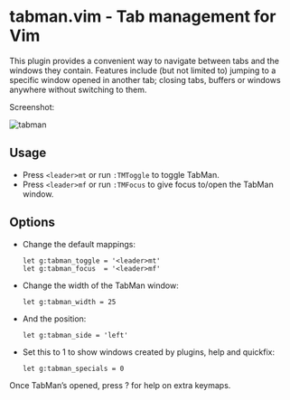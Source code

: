 # tabman.vim - Tab management for Vim

This plugin provides a convenient way to navigate between tabs and the windows
they contain. Features include (but not limited to) jumping to a specific
window opened in another tab; closing tabs, buffers or windows anywhere without
switching to them.

Screenshot:

![tabman][1]

## Usage
* Press `<leader>mt` or run `:TMToggle` to toggle TabMan.
* Press `<leader>mf` or run `:TMFocus` to give focus to/open the TabMan window.

## Options
* Change the default mappings:

    ```vim
    let g:tabman_toggle = '<leader>mt'
    let g:tabman_focus  = '<leader>mf'
    ```

* Change the width of the TabMan window:

    ```vim
    let g:tabman_width = 25
    ```

* And the position:

    ```vim
    let g:tabman_side = 'left'
    ```

* Set this to 1 to show windows created by plugins, help and quickfix:

    ```vim
    let g:tabman_specials = 0
    ```

Once TabMan’s opened, press ? for help on extra keymaps.

[1]: http://i.imgur.com/Hbi90.png
